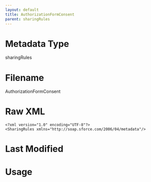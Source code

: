 ```yaml
---
layout: default
title: AuthorizationFormConsent
parent: sharingRules
---
```

# Metadata Type
sharingRules


# Filename 
AuthorizationFormConsent


# Raw XML
```
<?xml version="1.0" encoding="UTF-8"?>
<SharingRules xmlns="http://soap.sforce.com/2006/04/metadata"/>
```


# Last Modified


# Usage
